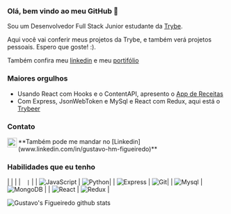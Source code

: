 ### Olá, bem vindo ao meu GitHub 👋

Sou um Desenvolvedor Full Stack Junior estudante da [Trybe](https://www.betrybe.com/).

Aqui você vai conferir meus projetos da Trybe, e também verá projetos pessoais.
Espero que goste! :).

Também confira meu [linkedin](www.linkedin.com/in/gustavo-hm-figueiredo) e meu [portifólio](https://gustaffig.github.io/)

### Maiores orgulhos
- Usando React com Hooks e o ContentAPI, apresento o [App de Receitas](https://github.com/GustafFig/App-de-Receitas)
- Com Express, JsonWebToken e MySql e React com Redux, aqui está o [Trybeer](https://github.com/GustafFig/Trybeer)

### Contato
<a target="_blank" href="mailto:gustavohmfigueiredo@gmail.com">
  <img align="left" alt="Gmail" width="22px" src="https://cdn.jsdelivr.net/npm/simple-icons@v3/icons/gmail.svg" />
</a>
**Também pode me mandar no [Linkedin](www.linkedin.com/in/gustavo-hm-figueiredo)**

### Habilidades que eu tenho
|     |     |
|```  |```  |
| ![JavaScript](https://img.shields.io/badge/-JS-yellow)  	|   	![Python](https://img.shields.io/badge/-Python-blue)|
|	![Express](https://img.shields.io/badge/-Express-orange)  |	![Git](https://img.shields.io/badge/-Git-F05032?style=flat-square&logo=git&logoColor=white)|
| ![Mysql](https://img.shields.io/badge/-MySql-4479A1?style=flat-square&logo=mysql&logoColor=white)  	| ![MongoDB](https://img.shields.io/badge/-MongoDB-13aa52?style=flat-square&logo=mongodb&logoColor=white) |
| ![React](https://img.shields.io/badge/-React-45b8d8?style=flat-square&logo=react&logoColor=white)  	| ![Redux](https://img.shields.io/badge/-Redux-764ABC?style=flat-square&logo=redux&logoColor=white) |

![Gustavo's Figueiredo github stats](https://github-readme-stats.vercel.app/api?username=gustaffig&hide=contribs,prs&count_private=true)


